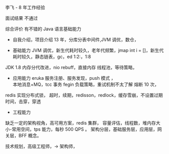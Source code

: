 
李飞 - 8 年工作经验

面试结果 不通过

综合评价
有不错的 Java 语言基础能力

* 自我介绍，项目介绍
13 年，分库分表中间件,JVM 调优，数仓，


* 基础能力
JVM 调优，新生代耗时较久，老年代频繁，jmap int i = []，新生代耗时较久，静态链表，gc，ed 1:2:，1:8 

JDK 1.8 内存分代改进，nio rebuff，直接内存
线程池，等待策略，
* 应用能力
eruka 服务注册、服务发现，push 模式 ，  
本地消息+MQ，tcc 事务 
fegin 负载策略，重试机制不太了解
熔断 10 次，

redis 实现分布式锁，
超时，续期，redisson，redlock，缓存雪崩，不设置过期时间，击穿，穿透

* 工程能力

缺乏一定的架构视角，高可用方案，redis 集群，
容量评估，线程数，堆内存大小-常用空间，tps 能力，每秒 500 QPS 。
架构分层，基础服务层，应用层，网关层，BFF 概念。

技术规划，高级工程师，-> 架构师，










